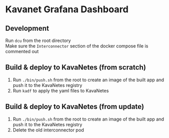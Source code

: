 # Kavanet Grafana Dashboard

## Development
Run `dcu` from the root directory  
Make sure the `Interconnector` section of the docker compose file is commented out

## Build & deploy to KavaNetes (from scratch)
1. Run `./bin/push.sh` from the root to create an image of the built app and push it to the KavaNetes registry  
2. Run `kadf` to apply the yaml files to KavaNetes

## Build & deploy to KavaNetes (from update)
1. Run `./bin/push.sh` from the root to create an image of the built app and push it to the KavaNetes registry  
2. Delete the old interconnector pod
